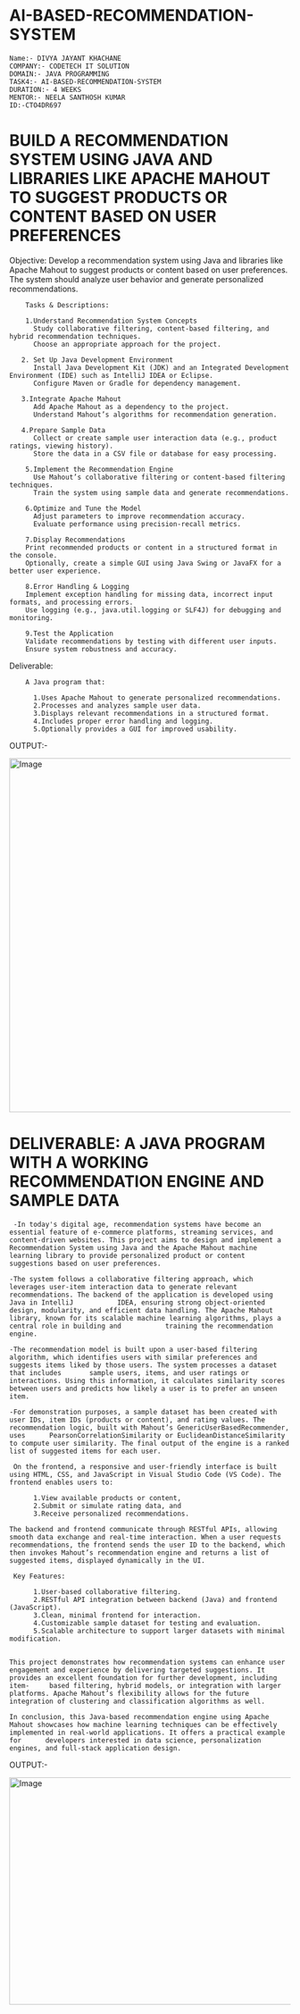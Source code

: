 # AI-BASED-RECOMMENDATION-SYSTEM
    Name:- DIVYA JAYANT KHACHANE 
    COMPANY:- CODETECH IT SOLUTION 
    DOMAIN:- JAVA PROGRAMMING 
    TASK4:- AI-BASED-RECOMMENDATION-SYSTEM
    DURATION:- 4 WEEKS 
    MENTOR:- NEELA SANTHOSH KUMAR 
    ID:-CTO4DR697

# BUILD A RECOMMENDATION SYSTEM USING JAVA AND LIBRARIES LIKE APACHE MAHOUT TO SUGGEST PRODUCTS OR CONTENT BASED ON USER PREFERENCES

Objective:
  Develop a recommendation system using Java and libraries like Apache Mahout to suggest products or content based on user preferences. The system should analyze user behavior and generate personalized recommendations.

        Tasks & Descriptions:
        
        1.Understand Recommendation System Concepts        
          Study collaborative filtering, content-based filtering, and hybrid recommendation techniques.
          Choose an appropriate approach for the project.
        
       2. Set Up Java Development Environment        
          Install Java Development Kit (JDK) and an Integrated Development Environment (IDE) such as IntelliJ IDEA or Eclipse.
          Configure Maven or Gradle for dependency management.
          
       3.Integrate Apache Mahout        
          Add Apache Mahout as a dependency to the project.
          Understand Mahout’s algorithms for recommendation generation.
        
       4.Prepare Sample Data        
          Collect or create sample user interaction data (e.g., product ratings, viewing history).
          Store the data in a CSV file or database for easy processing.
        
        5.Implement the Recommendation Engine        
          Use Mahout’s collaborative filtering or content-based filtering techniques.
          Train the system using sample data and generate recommendations.
        
        6.Optimize and Tune the Model            
          Adjust parameters to improve recommendation accuracy.
          Evaluate performance using precision-recall metrics.        
        
        7.Display Recommendations        
        Print recommended products or content in a structured format in the console.
        Optionally, create a simple GUI using Java Swing or JavaFX for a better user experience.
        
        8.Error Handling & Logging        
        Implement exception handling for missing data, incorrect input formats, and processing errors.
        Use logging (e.g., java.util.logging or SLF4J) for debugging and monitoring.
        
        9.Test the Application        
        Validate recommendations by testing with different user inputs.
        Ensure system robustness and accuracy.
        
        
Deliverable:

        A Java program that:
        
          1.Uses Apache Mahout to generate personalized recommendations.
          2.Processes and analyzes sample user data.
          3.Displays relevant recommendations in a structured format.
          4.Includes proper error handling and logging.
          5.Optionally provides a GUI for improved usability.

OUTPUT:-


<img width="1339" height="634" alt="Image" src="https://github.com/user-attachments/assets/29f9ae77-7ec6-4bd9-bf02-7e1aec2eec3d" />



 # DELIVERABLE: A JAVA PROGRAM WITH A WORKING RECOMMENDATION ENGINE AND SAMPLE DATA

     -In today's digital age, recommendation systems have become an essential feature of e-commerce platforms, streaming services, and content-driven websites. This project aims to design and implement a                Recommendation System using Java and the Apache Mahout machine learning library to provide personalized product or content suggestions based on user preferences.
    
    -The system follows a collaborative filtering approach, which leverages user-item interaction data to generate relevant recommendations. The backend of the application is developed using Java in IntelliJ           IDEA, ensuring strong object-oriented design, modularity, and efficient data handling. The Apache Mahout library, known for its scalable machine learning algorithms, plays a central role in building and           training the recommendation engine.
    
    -The recommendation model is built upon a user-based filtering algorithm, which identifies users with similar preferences and suggests items liked by those users. The system processes a dataset that includes       sample users, items, and user ratings or interactions. Using this information, it calculates similarity scores between users and predicts how likely a user is to prefer an unseen item.
    
    -For demonstration purposes, a sample dataset has been created with user IDs, item IDs (products or content), and rating values. The recommendation logic, built with Mahout’s GenericUserBasedRecommender, uses      PearsonCorrelationSimilarity or EuclideanDistanceSimilarity to compute user similarity. The final output of the engine is a ranked list of suggested items for each user.
    
     On the frontend, a responsive and user-friendly interface is built using HTML, CSS, and JavaScript in Visual Studio Code (VS Code). The frontend enables users to:
    
          1.View available products or content,
          2.Submit or simulate rating data, and
          3.Receive personalized recommendations.
        
    The backend and frontend communicate through RESTful APIs, allowing smooth data exchange and real-time interaction. When a user requests recommendations, the frontend sends the user ID to the backend, which       then invokes Mahout’s recommendation engine and returns a list of suggested items, displayed dynamically in the UI.
    
     Key Features:
    
          1.User-based collaborative filtering.
          2.RESTful API integration between backend (Java) and frontend (JavaScript).
          3.Clean, minimal frontend for interaction.
          4.Customizable sample dataset for testing and evaluation.
          5.Scalable architecture to support larger datasets with minimal modification.
      
          
    This project demonstrates how recommendation systems can enhance user engagement and experience by delivering targeted suggestions. It provides an excellent foundation for further development, including item-     based filtering, hybrid models, or integration with larger platforms. Apache Mahout’s flexibility allows for the future integration of clustering and classification algorithms as well.
    
    In conclusion, this Java-based recommendation engine using Apache Mahout showcases how machine learning techniques can be effectively implemented in real-world applications. It offers a practical example for      developers interested in data science, personalization engines, and full-stack application design.

OUTPUT:-


<img width="839" height="407" alt="Image" src="https://github.com/user-attachments/assets/2272f498-087a-49ee-b2ca-17e4b8fb9659" />
